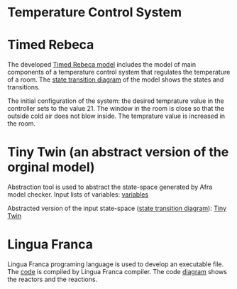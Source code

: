 # Temperature Control System

# Timed Rebeca
The developed  <a href="https://github.com/fereidoun-moradi/RoomTemp/blob/main/OneRoomTemp_Github.rebeca">Timed Rebeca model</a> includes the model of main components of a temperature control system that regulates the temperature of a room. The <a href="https://github.com/fereidoun-moradi/RoomTemp/blob/main/OneRoomTemp_Github.jpg">state transition diagram</a> of the model shows the states and transitions. 

The initial configuration of the system: the desired temprature value in the controller sets to the value 21. The window in the room is close so that the outside cold air does not blow inside. The temprature value is increased in the room. 

# Tiny Twin (an abstract version of the orginal model)
Abstraction tool is used to abstract the state-space generated by Afra model checker. 
Input lists of variables: <a href="https://github.com/fereidoun-moradi/RoomTemp/blob/main/inputVar.txt">variables</a>

Abstracted version of the input state-space (<a href="https://github.com/fereidoun-moradi/RoomTemp/blob/main/miniModel.png">state transition diagram</a>): <a href="https://github.com/fereidoun-moradi/RoomTemp/blob/main/miniModel.statespace">Tiny Twin</a>

# Lingua Franca
Lingua Franca programing language is used to develop an executable file. The <a href="https://github.com/fereidoun-moradi/RoomTemp/blob/main/Temperature_Control_System.lf">code</a> is compiled by Lingua Franca compiler.
The code <a href="https://github.com/fereidoun-moradi/RoomTemp/blob/main/RoomTemp_Monitor_compSensor.jpeg">diagram</a> shows the reactors and the reactions.
